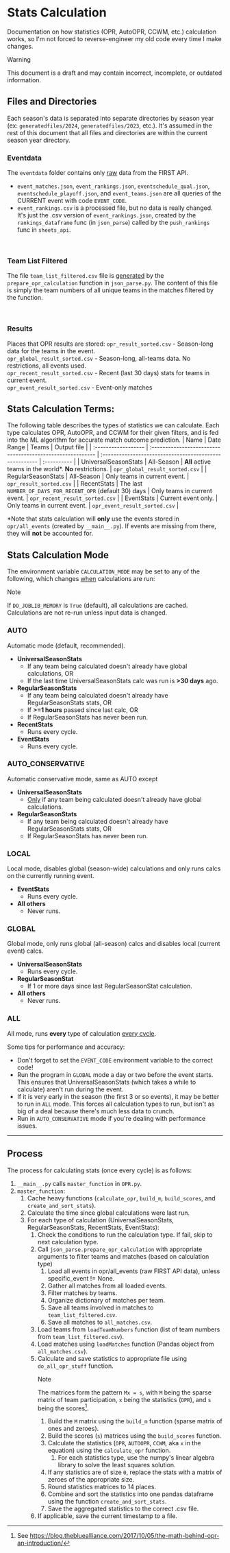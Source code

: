 # Stats Calculation

<!-- Copyright (C) 2025, Drew Wingfield

This document is part of EDrewcated Guesser by Drew Wingfield, found at https://github.com/DrewWing/EDrewcatedGuesser.
EDrewcated Guesser is free software: you can redistribute it and/or modify it under 
the terms of the AGNU Affero General Public License as published by the Free Software 
Foundation, either version 3 of the License, or (at your option) any later version.

EDrewcated Guesser is distributed in the hope that it will be useful, but WITHOUT ANY 
WARRANTY; without even the implied warranty of MERCHANTABILITY or FITNESS FOR A PARTICULAR 
PURPOSE. See the AGNU Affero General Public License for more details.

You should have received a copy of the AGNU Affero General Public License along with 
EDrewcated Guesser. If not, see <https://www.gnu.org/licenses/>.

See the documentation in the README.md file. -->

Documentation on how statistics (OPR, AutoOPR, CCWM, etc.) calculation works, so I'm not forced
to reverse-engineer my old code every time I make changes.

> [!Warning]
> This document is a draft and may contain incorrect, incomplete, or outdated information.

## Files and Directories
Each season's data is separated into separate directories by season year (ex: `generatedfiles/2024`, `generatedfiles/2023`, etc.).
It's assumed in the rest of this document that all files and directories are within the current season year directory.

### Eventdata
The `eventdata` folder contains only <u>raw</u> data from the FIRST API.
  - `event_matches.json`, `event_rankings.json`, `eventschedule_qual.json`, `eventschedule_playoff.json`, and `event_teams.json` are all queries of the CURRENT event with code `EVENT_CODE`.
  - `event_rankings.csv` is a processed file, but no data is really changed. It's just the .csv version of `event_rankings.json`, created by the `rankings_dataframe` func (in `json_parse`) called by the `push_rankings` func in `sheets_api`.

<br>

### Team List Filtered
The file `team_list_filtered.csv` file is <u>generated</u> by the `prepare_opr_calculation` function in `json_parse.py`.
The content of this file is simply the team numbers of all unique teams in the matches filtered by the function.

<br>

### Results
Places that OPR results are stored:
`opr_result_sorted.csv` - Season-long data for the teams in the event. \
`opr_global_result_sorted.csv` - Season-long, all-teams data. No restrictions, all events used. \
`opr_recent_result_sorted.csv` - Recent (last 30 days) stats for teams in current event. \
`opr_event_result_sorted.csv` - Event-only matches


## Stats Calculation Terms:
The following table describes the types of statistics we can calculate. Each type calculates OPR, AutoOPR, and CCWM for their given filters, and is fed into the ML algorithm for accurate match outcome prediction.
| Name                 | Date Range                                                 | Teams                                                   | Output file |
| :------------------  | :--------------------------------------------------------- | :------------------------------------------------------ | :---------- |
| UniversalSeasonStats | All-Season                                                 | **All** active teams in the world*. **No** restrictions. | `opr_global_result_sorted.csv` |
| RegularSeasonStats   | All-Season                                                 | Only teams in current event.                            | `opr_result_sorted.csv` |
| RecentStats          | The last `NUMBER_OF_DAYS_FOR_RECENT_OPR` (default 30) days | Only teams in current event.                            | `opr_recent_result_sorted.csv` |
| EventStats           | Current event only.                                        | Only teams in current event.                            | `opr_event_result_sorted.csv` |

*Note that stats calculation will **only** use the events stored in `opr/all_events` (created by `__main__.py`). 
If events are missing from there, they will **not** be accounted for.

## Stats Calculation Mode
The environment variable `CALCULATION_MODE` may be set to any of the following, which changes <u>when</u> calculations are run:

> [!Note]
> If `DO_JOBLIB_MEMORY` is `True` (default), all calculations are cached. Calculations are not re-run unless input data is changed.

### AUTO
Automatic mode (default, recommended).
 - **UniversalSeasonStats**
   - If any team being calculated doesn't already have global calculations, OR
   - If the last time UniversalSeasonStats calc was run is **>30 days** ago.
 - **RegularSeasonStats**
   - If any team being calculated doesn't already have RegularSeasonStats stats, OR
   - If **>=1 hours** passed since last calc, OR
   - If RegularSeasonStats has never been run.
 - **RecentStats**
   - Runs every cycle.
 - **EventStats**
   - Runs every cycle.


### AUTO_CONSERVATIVE
Automatic conservative mode, same as AUTO except

 - **UniversalSeasonStats**
   - <u>Only</u> if any team being calculated doesn't already have global calculations.
 - **RegularSeasonStats** 
   - If any team being calculated doesn't already have RegularSeasonStats stats, OR
   - If RegularSeasonStats has never been run.

### LOCAL
Local mode, disables global (season-wide) calculations and only runs calcs on the currently running event.
 - **EventStats**
   - Runs every cycle.
 - **All others**
   - Never runs.

### GLOBAL
Global mode, only runs global (all-season) calcs and disables local (current event) calcs.
 - **UniversalSeasonStats**
   - Runs every cycle.
 - **RegularSeasonStat**
   - If 1 or more days since last RegularSeasonStat calculation.
 - **All others**
   - Never runs.


### ALL
All mode, runs **every** type of calculation <u>every cycle</u>.

Some tips for performance and accuracy:
 - Don't forget to set the `EVENT_CODE` environment variable to the correct code! <!-- TODO: add documentation for this, and a link to that doc here -->
 - Run the program in `GLOBAL` mode a day or two before the event starts. This ensures that UniversalSeasonStats (which takes a while to calculate) aren't run during the event.
 - If it is very early in the season (the first 3 or so events), it may be better to run in `ALL` mode. This forces all calculation types to run, but isn't as big of a deal 
 because there's much less data to crunch.
 - Run in `AUTO_CONSERVATIVE` mode if you're dealing with performance issues.


---


## Process
The process for calculating stats (once every cycle) is as follows:

1. `__main__.py` calls `master_function` in `OPR.py`.
2. `master_function`:
   1. Cache heavy functions (`calculate_opr`, `build_m`, `build_scores`, and `create_and_sort_stats`).
   2. Calculate the time since global calculations were last run.
   3. For each type of calculation (UniversalSeasonStats, RegularSeasonStats, RecentStats, EventStats):
      1. Check the conditions to run the calculation type. If fail, skip to next calculation type.
      2. Call `json_parse.prepare_opr_calculation` with appropriate arguments to filter teams and matches (based on calculation type)
         1. Load all events in opr/all_events (raw FIRST API data), unless specific_event != None.
         2. Gather all matches from all loaded events.
         3. Filter matches by teams.
         4. Organize dictionary of matches per team.
         5. Save all teams involved in matches to `team_list_filtered.csv`.
         6. Save all matches to `all_matches.csv`.
      3. Load teams from `loadTeamNumbers` function (list of team numbers from `team_list_filtered.csv`).
      4. Load matches using `loadMatches` function (Pandas object from `all_matches.csv`).
      5. Calculate and save statistics to appropriate file using `do_all_opr_stuff` function.
            > [!Note]
            > The matrices form the pattern `Mx = s`, with `M` being the sparse matrix of team participation,
            `x` being the statistics (`OPR`), and `s` being the scores[^1].
         1. Build the `M` matrix using the `build_m` function (sparse matrix of ones and zeroes).
         2. Build the scores (`s`) matrices using the `build_scores` function.
         3. Calculate the statistics (`OPR`, `AUTOOPR`, `CCWM`, aka `x` in the equation) using the `calculate_opr` function.
            1. For each statistics type, use the numpy's linear algebra library to solve the least squares solution.
         4. If any statistics are of size `0`, replace the stats with a matrix of zeroes of the appropriate size.
         5. Round statistics matrices to 14 places.
         6. Combine and sort the statistics into one pandas dataframe using the function `create_and_sort_stats`.
         7. Save the aggregated statistics to the correct .csv file.
      6. If applicable, save the current timestamp to a file.


<!-- Note: VS Code doesn't like Markdown footnotes for some reason. They should work in 
most other viewers, including GitHub. -->
[^1]: See https://blog.thebluealliance.com/2017/10/05/the-math-behind-opr-an-introduction/

